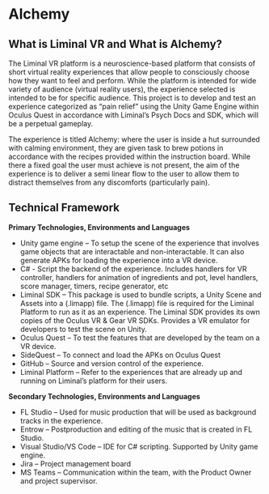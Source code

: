 # Alchemy

## What is Liminal VR and What is Alchemy?

The Liminal VR platform is a neuroscience-based platform that consists of short virtual reality experiences that allow people to consciously choose how they want to feel and perform. While the platform is intended for wide variety of audience (virtual reality users), the experience selected is intended to be for specific audience. This project is to develop and test an experience categorized as “pain relief” using the Unity Game Engine within Oculus Quest in accordance with Liminal’s Psych Docs and SDK, which will be a perpetual gameplay. 

The experience is titled Alchemy: where the user is inside a hut surrounded with calming environment, they are given task to brew potions in accordance with the recipes provided within the instruction board. While there a fixed goal the user must achieve is not present, the aim of the experience is to deliver a semi linear flow to the user to allow them to distract themselves from any discomforts (particularly pain).

## Technical Framework

**Primary Technologies, Environments and Languages**

- Unity game engine – To setup the scene of the experience that involves game objects that are interactable and non-interactable. It can also generate APKs for loading the experience into a VR device.
- C# - Script the backend of the experience. Includes handlers for VR controller, handlers for animation of ingredients and pot, level handlers, score manager, timers, recipe generator, etc
- Liminal SDK – This package is used to bundle scripts, a Unity Scene and Assets into a (.limapp) file. The (.limapp) file is required for the Liminal Platform to run as it as an experience. The Liminal SDK provides its own copies of the Oculus VR & Gear VR SDKs. Provides a VR emulator for developers to test the scene on Unity.
- Oculus Quest – To test the features that are developed by the team on a VR device.
- SideQuest – To connect and load the APKs on Oculus Quest
- GitHub – Source and version control of the experience.
- Liminal Platform – Refer to the experiences that are already up and running on Liminal’s platform for their users.

**Secondary Technologies, Environments and Languages**

- FL Studio – Used for music production that will be used as background tracks in the experience.
- Entrow – Postproduction and editing of the music that is created in FL Studio.
- Visual Studio/VS Code – IDE for C# scripting. Supported by Unity game engine.
- Jira – Project management board
- MS Teams – Communication within the team, with the Product Owner and project supervisor.
